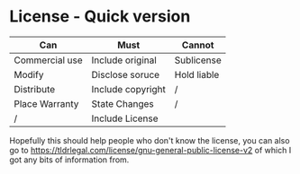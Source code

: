 # License - Quick version

| Can        | Must | Cannot             |
| -------    | -----|------------        |
| Commercial use           | Include original     |        Sublicense            |
| Modify           |  Disclose soruce    |           Hold liable         |
| Distribute           |   Include copyright   | / |
| Place Warranty           |   State Changes   |   /                 |
| /           | Include License     |                    |

Hopefully this should help people who don't know the license, you can also go to
https://tldrlegal.com/license/gnu-general-public-license-v2
of which I got any bits of information from.
